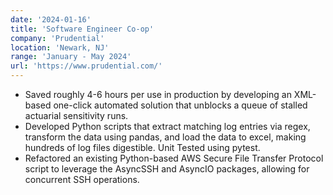 ```yaml
---
date: '2024-01-16'
title: 'Software Engineer Co-op'
company: 'Prudential'
location: 'Newark, NJ'
range: 'January - May 2024'
url: 'https://www.prudential.com/'
---
```


- Saved roughly 4-6 hours per use in production by developing an XML-based one-click automated solution that unblocks a queue of stalled actuarial sensitivity runs.
- Developed Python scripts that extract matching log entries via regex, transform the data using pandas, and load the data to excel, making hundreds of log files digestible. Unit Tested using pytest.
- Refactored an existing Python-based AWS Secure File Transfer Protocol script to leverage the AsyncSSH and AsyncIO packages, allowing for concurrent SSH operations.
